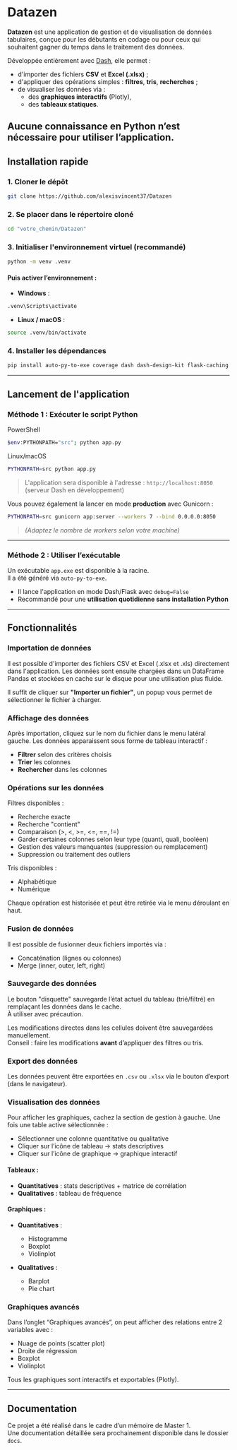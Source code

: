 # Datazen

**Datazen** est une application de gestion et de visualisation de données tabulaires, conçue pour les débutants en codage ou pour ceux qui souhaitent gagner du temps dans le traitement des données.

Développée entièrement avec [Dash](https://dash.plotly.com/), elle permet :

- d'importer des fichiers **CSV** et **Excel (.xlsx)** ;
- d'appliquer des opérations simples : **filtres**, **tris**, **recherches** ;
- de visualiser les données via :
  - des **graphiques interactifs** (Plotly),
  - des **tableaux statiques**.

**Aucune connaissance en Python n’est nécessaire pour utiliser l’application.**
---

## Installation rapide

### 1. Cloner le dépôt

```bash
git clone https://github.com/alexisvincent37/Datazen
```

### 2. Se placer dans le répertoire cloné

```bash
cd "votre_chemin/Datazen"
```

### 3. Initialiser l'environnement virtuel (recommandé)

```bash
python -m venv .venv
```

#### Puis activer l’environnement :

- **Windows** :

```bash
.venv\Scripts\activate
```

- **Linux / macOS** :

```bash
source .venv/bin/activate
```

### 4. Installer les dépendances

```bash
pip install auto-py-to-exe coverage dash dash-design-kit flask-caching openpyxl pandas plotly pytest pytest-cov statsmodels xlsxwriter
```

---

## Lancement de l'application

### **Méthode 1** : Exécuter le script Python

PowerShell
```bash
$env:PYTHONPATH="src"; python app.py
```

Linux/macOS
```bash
PYTHONPATH=src python app.py
```

> L'application sera disponible à l'adresse : `http://localhost:8050` (serveur Dash en développement)

Vous pouvez également la lancer en mode **production** avec Gunicorn :

```bash
PYTHONPATH=src gunicorn app:server --workers 7 --bind 0.0.0.0:8050
```

> *(Adaptez le nombre de workers selon votre machine)*

---

### **Méthode 2** : Utiliser l’exécutable

Un exécutable `app.exe` est disponible à la racine.  
Il a été généré via `auto-py-to-exe`.

- Il lance l'application en mode Dash/Flask avec `debug=False`
- Recommandé pour une **utilisation quotidienne sans installation Python**

---

## Fonctionnalités

### Importation de données

Il est possible d'importer des fichiers CSV et Excel (.xlsx et .xls) directement dans l'application. Les données sont ensuite chargées dans un DataFrame Pandas et stockées en cache sur le disque pour une utilisation plus fluide.

Il suffit de cliquer sur **"Importer un fichier"**, un popup vous permet de sélectionner le fichier à charger.

### Affichage des données

Après importation, cliquez sur le nom du fichier dans le menu latéral gauche. Les données apparaissent sous forme de tableau interactif :

- **Filtrer** selon des critères choisis
- **Trier** les colonnes
- **Rechercher** dans les colonnes

### Opérations sur les données

Filtres disponibles :
- Recherche exacte
- Recherche "contient"
- Comparaison (>, <, >=, <=, ==, !=)
- Garder certaines colonnes selon leur type (quanti, quali, booléen)
- Gestion des valeurs manquantes (suppression ou remplacement)
- Suppression ou traitement des outliers

Tris disponibles :
- Alphabétique
- Numérique

Chaque opération est historisée et peut être retirée via le menu déroulant en haut.

### Fusion de données

Il est possible de fusionner deux fichiers importés via :
- Concaténation (lignes ou colonnes)
- Merge (inner, outer, left, right)

### Sauvegarde des données

Le bouton "disquette" sauvegarde l’état actuel du tableau (trié/filtré) en remplaçant les données dans le cache.  
À utiliser avec précaution.

Les modifications directes dans les cellules doivent être sauvegardées manuellement.  
Conseil : faire les modifications **avant** d’appliquer des filtres ou tris.

### Export des données

Les données peuvent être exportées en `.csv` ou `.xlsx` via le bouton d’export (dans le navigateur).

### Visualisation des données

Pour afficher les graphiques, cachez la section de gestion à gauche. Une fois une table active sélectionnée :

- Sélectionner une colonne quantitative ou qualitative
- Cliquer sur l’icône de tableau → stats descriptives
- Cliquer sur l’icône de graphique → graphique interactif

#### Tableaux :

- **Quantitatives** : stats descriptives + matrice de corrélation
- **Qualitatives** : tableau de fréquence

#### Graphiques :

- **Quantitatives** :
  - Histogramme
  - Boxplot
  - Violinplot

- **Qualitatives** :
  - Barplot
  - Pie chart

### Graphiques avancés

Dans l’onglet “Graphiques avancés”, on peut afficher des relations entre 2 variables avec :

- Nuage de points (scatter plot)
- Droite de régression
- Boxplot
- Violinplot

Tous les graphiques sont interactifs et exportables (Plotly).

---

## Documentation

Ce projet a été réalisé dans le cadre d’un mémoire de Master 1.  
Une documentation détaillée sera prochainement disponible dans le dossier `docs`.
